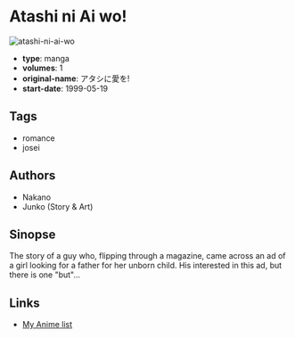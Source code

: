# Atashi ni Ai wo!

![atashi-ni-ai-wo](https://cdn.myanimelist.net/images/manga/2/171965.jpg)

-   **type**: manga
-   **volumes**: 1
-   **original-name**: アタシに愛を!
-   **start-date**: 1999-05-19

## Tags

-   romance
-   josei

## Authors

-   Nakano
-   Junko (Story & Art)

## Sinopse

The story of a guy who, flipping through a magazine, came across an ad of a girl looking for a father for her unborn child. His interested in this ad, but there is one "but"...

## Links

-   [My Anime list](https://myanimelist.net/manga/96409/Atashi_ni_Ai_wo)
